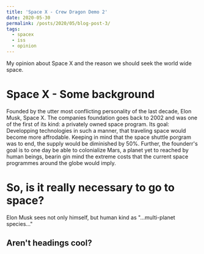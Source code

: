 ```yaml
---
title: 'Space X - Crew Dragon Demo 2'
date: 2020-05-30
permalink: /posts/2020/05/blog-post-3/
tags:
  - spacex
  - iss 
  - opinion
---
```


My opinion about Space X and the reason we should seek the world wide space.

Space X - Some background
======
Founded by the utter most conflicting personality of the last decade, Elon Musk, Space X. The companies foundation goes back to 2002 and was one of the first of its kind: a privately owned space program. Its goal: Developping technologies in such a manner, that traveling space would become more affrodable. Keeping in mind that the space shuttle porgram was to end, the supply would be diminished by 50%. Further, the founderr's goal is to one day be able to colonialize Mars, a planet yet to reached by human beings, bearin gin mind the extreme costs that the current space programmes around the globe would imply.

So, is it really necessary to go to space?
======
Elon Musk sees not only himself, but human kind as "...multi-planet species..."

Aren't headings cool?
------

